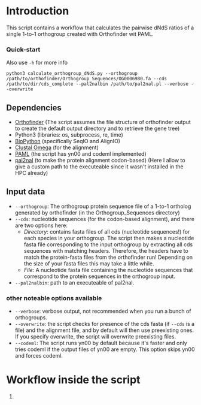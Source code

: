 # Introduction

This script contains a workflow that calculates the pairwise dNdS ratios of a single 1-to-1 orthogroup created with Orthofinder wit PAML.

### Quick-start
Also use `-h` for more info
```
python3 calculate_orthogroup_dNdS.py --orthogroup /path/to/orthofinder/Orthogroup_Sequences/OG0006980.fa --cds /path/to/dir/cds_complete --pal2nalbin /path/to/pal2nal.pl --verbose --overwrite
```

## Dependencies

* [Orthofinder](https://github.com/davidemms/OrthoFinder) (The script assumes the file structure of orthofinder output to create the default output directory and to retrieve the gene tree)
* Python3 (libraries: os, subprocess, re, time)
* [BioPython](https://biopython.org/wiki/Download) (specifically SeqIO and AlignIO)
* [Clustal Omega](http://www.clustal.org/omega/) (for the alignment)
* [PAML](http://abacus.gene.ucl.ac.uk/software/paml.html) (the script has yn00 and codeml implemented)
* [pal2nal](https://www.bork.embl.de/pal2nal/) (to make the protein alignment codon-based)
  (Here I allow to give a custom path to the executeable since it wasn't installed in the HPC already)

## Input data

* `--orthogroup`: The orthogroup protein sequence file of a 1-to-1 ortholog generated by orthofinder (in the Orthogroup_Sequences directory)
* `--cds`: nucleotide sequences (for the codon-based alignment), and there are two options here:
    * _Directory_: contains fasta files of all cds (nucleotide sequences!) for each species in your orthogroup. The script then makes a nucleotide fasta file corresponding to the input orthogroup by extracting all cds sequences with matching headers. Therefore, the headers have to match the protein-fasta files from the orthofinder run! Depending on the size of your fasta files this may take a little while.
    * _File_: A nucleotide fasta file containing the nucleotide sequences that correspond to the protein sequences in the orthogroup input.
* `--pal2nalbin`: path to an executeable of pal2nal.

### other noteable options available
* `--verbose`: verbose output, not recommended when you run a bunch of orthogroups.
* `--overwrite`: the script checks for presence of the cds fasta (if `--cds` is a file) and the alignment file, and by default will then use preexisting ones. If you specify overwrite, the script will overwrite preexisting files.
* `--codeml`: The script runs yn00 by default because it's faster and only tries codeml if the output files of yn00 are empty. This option skips yn00 and forces codeml.

# Workflow inside the script


1. 
